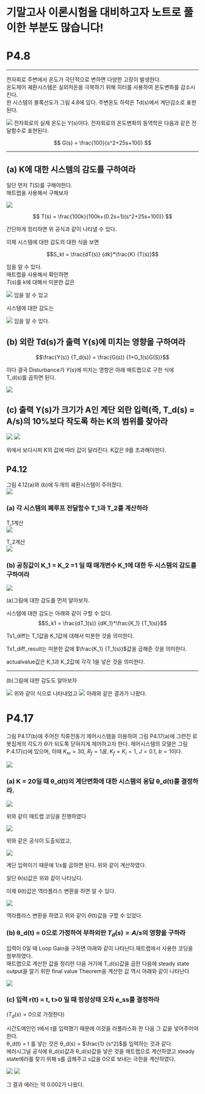 # 기말고사 이론시험을 대비하고자 노트로 풀이한 부분도 많습니다!

# P4.8  
-----
전자회로 주변에서 온도가 극단적으로 변하면 다양한 고장이 발생한다.  
온도제어 궤환시스템은 실외저온을 극복하기 위해 히터를 사용하여 온도변화를 감소시킨다.  
한 시스템의 블록선도가 그림 4.8에 있다. 주변온도 하락은 Td(s)에서 계단감소로 표현된다.  

<img src = "https://drive.google.com/uc?id=14DCxoODhUrNNzV_NeYeeqrzwMmGUOmMe">  
전자회로의 실제 온도는 Y(s)이다. 전자회로의 온도변화의 동역학은 다음과 같은 전달함수로 표현된다.

$$  
G(s) = \frac{100}{s^2+25s+100} 
$$  


----


## (a) K에 대한 시스템의 감도를 구하여라   
일단 먼저 $T(S)$를 구해야한다.  
매트랩을 사용해서 구해보자  

<img src = "https://drive.google.com/uc?id=1V2ToeBxMDE88CNV7T_nDBqA5yfTbI5wV">


$$  
T(s) = \frac{100k}{100k+(0.2s+1)(s^2+25s+100)}
$$  


간단하게 정리하면 위 공식과 같이 나타낼 수 있다.  

이제 시스템에 대한 감도의 대한 식을 보면  


$$S_kt = \frac{dT(s)} {dk}*\frac{K} {T(s)}$$


임을 알 수 있다.  
매트랩을 사용해서 확인하면  
$T(s)$를 k에 대해서 미분한 값은  

<img src = "https://drive.google.com/uc?id=1c7zmpquLJ2x7mLSt6M2XTFikUyiUpx4Q">  
임을 알 수 있고  

시스템에 대한 감도는  

<img src = "https://drive.google.com/uc?id=1rwFyOZMRkS9JhOVnZn4qdXqpNBJCeWrD">    
임을 알 수 있다.    


## (b) 외란 Td(s)가 출력 Y(s)에 미치는 영향을 구하여라  


$$\frac{Y(s)} {T_d(s)} = \frac{G(s)} {1+G_1(s)G(S)}$$


이다 결국 Disturbance가 $Y(s)$에 미치는 영향은 아래 매트랩으로 구한 식에  
T_d(s)를 곱하면 된다.  

<img src = "https://drive.google.com/uc?id=1aEqeBs0U3x9GLeS2yDzfCkZzrO2kd49t">  

## (c) 출력 Y(s)가 크기가 A인 계단 외란 입력(즉, T_d(s) = A/s)의 10%보다 작도록 하는 K의 범위를 찾아라  

<img src = "https://drive.google.com/uc?id=1R20z7s1moQ9QuIaIBfAqS0u6e_z-Qj7t">  

<img src = "https://drive.google.com/uc?id=1TTwwee8YEgH0oQcM0UafglwpSJ9D7HAf">  

위에서 보다시피 K의 값에 따라 값이 달라진다. K값은 9를 초과해야한다.  


## P4.12  
그림 4.12(a)와 (b)에 두개의 궤환시스템이 주어졌다.   
<img src = "https://drive.google.com/uc?id=1iVSN7M4mzfEiZZ2-r7IrY2Am42a0ndVx">  
  
### (a) 각 시스템의 폐루프 전달함수 T_1과 T_2를 계산하라  

T_1계산  
<img src = "https://drive.google.com/uc?id=1uYWFmc1bqyRkpEzSNX5eaxNNRNqqMqlH">  

T_2계산  
<img src = "https://drive.google.com/uc?id=1F6kCAuCYLVjYiFLHEHeljVrdUbo8pMDv">  


### (b) 공칭값이 K_1 = K_2 =1 일 때 매개변수 K_1에 대한 두 시스템의 감도를 구하여라  

<img src = "https://drive.google.com/uc?id=1O0gI2Q2WVAjf685r9SPlEnaLKmK3AApV">  

(a)그림에 대한 감도를 먼저 알아보자.  

시스템에 대한 감도는 아래와 같이 구할 수 있다.
$$S_k1 = \frac{dT_1(s)} {dK_1}*\frac{K_1} {T_1(s)}$$

Ts1_diff는 T_1값을 K_1값에 대해서 미분한 것을 의미한다.  

Ts1_diff_result는 미분한 값에 $\frac{K_1} {T_1(s)}$값을 곱해준 것을 의미한다.

actualvalue값은 K_1과 K_2값에 각각 1을 넣은 것을 의미한다.

-------------------


(b)그림에 대한 감도도 알아보자

<img src = "https://drive.google.com/uc?id=1Mwwa7B6j6NyEDBq35rwF_SaQIh1gyvlX">  
위와 같이 식으로 나타내었고  

<img src = "https://drive.google.com/uc?id=1flYw50W7KBGFVvN72R3kKvQvhZF0NvR_">  
아래와 같은 결과가 나왔다.  
  
# P4.17  
그림 P4.17(b)에 주어진 직류전동기 제어시스템을 이용하여 그림 P4.17(a)에 그련진 로봇집게의 각도가  $\Theta$가 되도록 닫혀지게 제어하고자 한다. 제어시스템의 모델은 그림 P.4.17(c)에 있으며, 이때 $K_m = 30$, $R_f = 1옴$, $K_f = K_i = 1$, $J = 0.1$, $b = 1$이다.  

<img src = "https://drive.google.com/uc?id=1jV8CHvg0gNa9IGX96J2rAecduJq4-ZHA">

### (a) K = 20일 때 θ_d(t)의 계단변화에 대한 시스템의 응답 θ_d(t)를 결정하라.  

<img src = "https://drive.google.com/uc?id=1jIuBiw8XtJluSKSCL3c3lcAYBJQj9Obr">  

위와 같이 매트랩 코딩을 진행하였다  


<img src = "https://drive.google.com/uc?id=1oBfV2Fj-cS3JlOXuGG4vvd9mgKAAHMo_">  


위와 같은 공식이 도출되었고,  


<img src = "https://drive.google.com/uc?id=1LG68u5tw9TPCKwXQz_0iZCg-bpln6lM4">  

계단 입력이기 때문에 $1/s$를 곱하면 된다. 위와 같이 계산하였다.  

일단 θ(s)값은 위와 같이 나타났다.  

이제 θ(t)값은 역라플라스 변환을 하면 알 수 있다.  

<img src = "https://drive.google.com/uc?id=1CA_wSz2OPBZ91A0TmZCP4kkzT2KPheFA">  

역라플라스 변환을 하였고 위와 같이 $\Theta$(t)값을 구할 수 있었다.  

### (b) θ_d(t) = 0으로 가정하여 부하외란 $T_d(s) = A/s$의 영향을 구하라  

입력이 0일 때 Loop Gain을 구하면 아래와 같이 나타난다.매트랩에서 사용한 코딩을 첨부하였다.  
매트랩으로 계산한 값을 정리한 다음 거기에 T_d(s)값을 곱한 다음에 steady state 
output을 알기 위한 final value Theorem을 계산한 값 역시 아래와 같이 나타난다   

<img src = "https://drive.google.com/uc?id=1vzu_gU31b283qfzTQ0XCb6EQFPG69N1U">  

 


### (c) 입력 r(t) = t, t>0 일 때 정상상태 오차 e_ss를 결정하라

($T_d(s) = 0$으로 가정한다)

시간도메인인 t에서 t를 입력했기 때문에 이것을 라플라스화 한 다음 그 값을 넣어주어야 한다.  
θ_d(t) = t 를 넣는 것은 θ_d(s) = $\frac{1} {s^2}$를 입력하는 것과 같다.  
에러시그널 공식에 θ_d(s)값과 θ_d(s)값을 넣은 것을 매트랩으로 계산하였고 steady state에러를 찾기 위해 s를 곱해주고 s값을 0으로 보내는 극한을 계산하였다.  

<img src = "https://drive.google.com/uc?id=11jNZQ5Im6DKy2GXAyg0QcV_g2AFBI1RF">  

<img src = "https://drive.google.com/uc?id=1THRASBDO9FH7CUcWU-LyZTDrGHwqaSup">  


그 결과 에러는 약 0.002가 나왔다.
